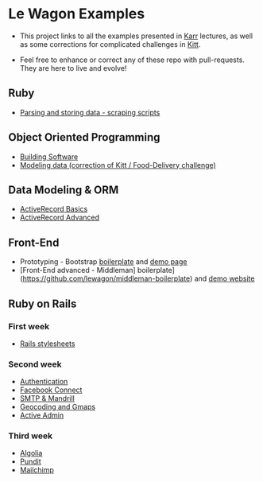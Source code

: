 # Le Wagon Examples

- This project links to all the examples presented in [Karr](http://karr.lewagon.org) lectures, as well as some corrections for complicated challenges in [Kitt](http://kitt.lewagon.org).

- Feel free to enhance or correct any of these repo with pull-requests. They are here to live and evolve!

## Ruby 

* [Parsing and storing data - scraping scripts](https://github.com/lewagon/ruby-scraping)

## Object Oriented Programming

* [Building Software](https://github.com/lewagon/oop-todolist)
* [Modeling data (correction of Kitt / Food-Delivery challenge)](https://github.com/lewagon/oop-food-delivery)

## Data Modeling & ORM

* [ActiveRecord Basics](https://github.com/lewagon/active-record-demo)
* [ActiveRecord Advanced](https://github.com/lewagon/active-record-demo)

## Front-End

* Prototyping - Bootstrap [boilerplate](https://github.com/lewagon/bootstrap-boilerplate) and [demo page](https://github.com/lewagon/bootstrap-challenges/tree/master/04-bootstrap-mockup-v2)
* [Front-End advanced - Middleman] boilerplate](https://github.com/lewagon/middleman-boilerplate) and [demo website](https://github.com/lewagon/stylus)

## Ruby on Rails

### First week

* [Rails stylesheets](https://github.com/lewagon/rails-stylesheets)

### Second week

* [Authentication](https://github.com/lewagon/rails-devise)
* [Facebook Connect](https://github.com/lewagon/rails-facebook-connect)
* [SMTP & Mandrill](https://github.com/lewagon/rails-mailing)
* [Geocoding and Gmaps](https://github.com/lewagon/rails-google-maps)
* [Active Admin](https://github.com/lewagon/rails-active-admin)

### Third week

* [Algolia](https://github.com/lewagon/rails-algolia)
* [Pundit](https://github.com/lewagon/rails-pundit)
* [Mailchimp](https://github.com/lewagon/rails-mailchimp)
